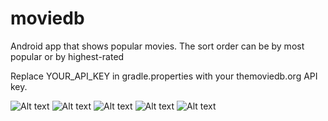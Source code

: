 # moviedb
Android app that shows popular movies. The sort order can be by most popular or by highest-rated

Replace YOUR_API_KEY in gradle.properties with your themoviedb.org API key.

![Alt text](https://s1.postimg.org/1x3ej1hv7j/image.png "List of movies")
![Alt text](https://s1.postimg.org/3zj773po1b/image.png "Movie details")
![Alt text](https://s1.postimg.org/3zvyl9qlov/image.png "Movie details")
![Alt text](https://s1.postimg.org/8mud04jv8f/image.png "Favorite movies and sorting options")
![Alt text](https://s1.postimg.org/1qppfy5qan/image.png "Tablet landscape")
